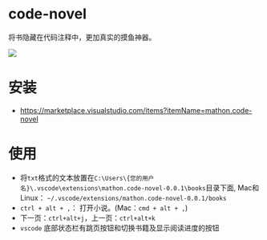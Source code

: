 # code-novel

将书隐藏在代码注释中，更加真实的摸鱼神器。

![](https://raw.githubusercontent.com/iyim/code-novel/master/tip.png)

# 安装

- https://marketplace.visualstudio.com/items?itemName=mathon.code-novel

# 使用

- 将`txt`格式的文本放置在`C:\Users\{您的用户名}\.vscode\extensions\mathon.code-novel-0.0.1\books`目录下面,
  Mac和Linux： `~/.vscode/extensions/mathon.code-novel-0.0.1/books`
- `ctrl + alt + ,`： 打开小说。(Mac：`cmd + alt + ,`)
- 下一页：`ctrl+alt+j`，上一页：`ctrl+alt+k`
- `vscode` 底部状态栏有跳页按钮和切换书籍及显示阅读进度的按钮
